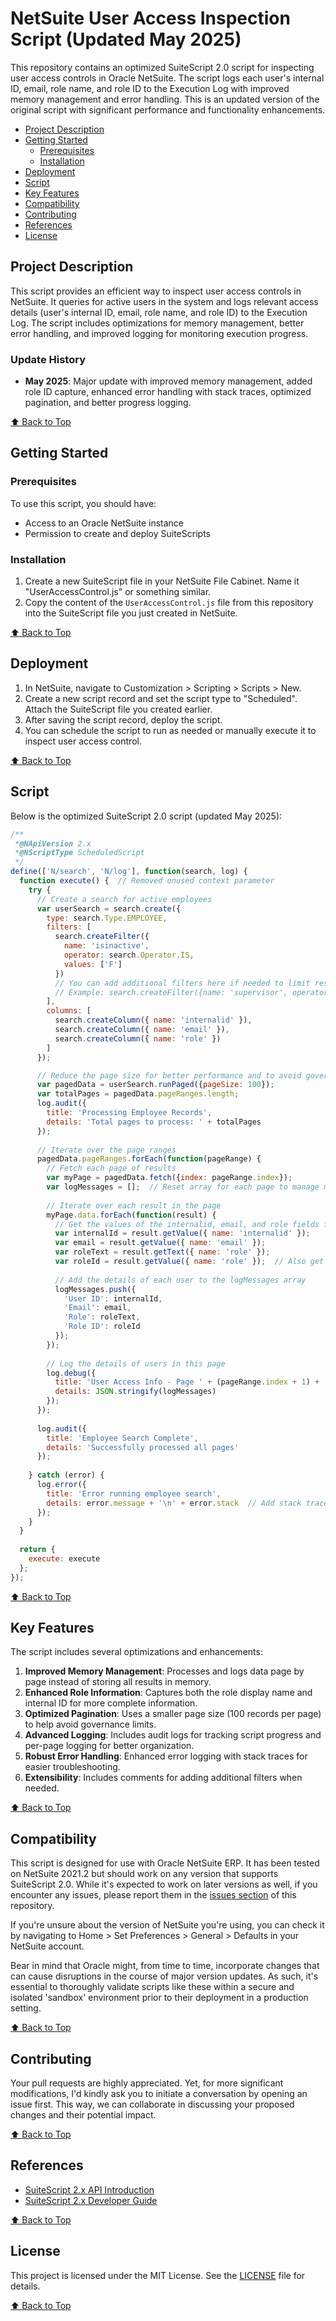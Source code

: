# NetSuite User Access Inspection Script (Updated May 2025)

This repository contains an optimized SuiteScript 2.0 script for inspecting user access controls in Oracle NetSuite. The script logs each user's internal ID, email, role name, and role ID to the Execution Log with improved memory management and error handling. This is an updated version of the original script with significant performance and functionality enhancements.

- [Project Description](#project-description)
- [Getting Started](#getting-started)
  - [Prerequisites](#prerequisites)
  - [Installation](#installation)
- [Deployment](#deployment)
- [Script](#script)
- [Key Features](#key-features)
- [Compatibility](#compatibility)
- [Contributing](#contributing)
- [References](#references)
- [License](#license)

## Project Description

This script provides an efficient way to inspect user access controls in NetSuite. It queries for active users in the system and logs relevant access details (user's internal ID, email, role name, and role ID) to the Execution Log. The script includes optimizations for memory management, better error handling, and improved logging for monitoring execution progress.

### Update History
- **May 2025**: Major update with improved memory management, added role ID capture, enhanced error handling with stack traces, optimized pagination, and better progress logging.

[⬆️ Back to Top](#netsuite-user-access-inspection-script-updated-may-2025)

## Getting Started

### Prerequisites

To use this script, you should have:

- Access to an Oracle NetSuite instance
- Permission to create and deploy SuiteScripts

### Installation

1. Create a new SuiteScript file in your NetSuite File Cabinet. Name it "UserAccessControl.js" or something similar.
2. Copy the content of the `UserAccessControl.js` file from this repository into the SuiteScript file you just created in NetSuite.

[⬆️ Back to Top](#netsuite-user-access-inspection-script-updated-may-2025)

## Deployment

1. In NetSuite, navigate to Customization > Scripting > Scripts > New.
2. Create a new script record and set the script type to "Scheduled". Attach the SuiteScript file you created earlier.
3. After saving the script record, deploy the script.
4. You can schedule the script to run as needed or manually execute it to inspect user access control.

[⬆️ Back to Top](#netsuite-user-access-inspection-script-updated-may-2025)

## Script

Below is the optimized SuiteScript 2.0 script (updated May 2025):

```javascript
/**
 *@NApiVersion 2.x
 *@NScriptType ScheduledScript
 */
define(['N/search', 'N/log'], function(search, log) {
  function execute() {  // Removed unused context parameter
    try {
      // Create a search for active employees
      var userSearch = search.create({
        type: search.Type.EMPLOYEE,
        filters: [
          search.createFilter({
            name: 'isinactive',
            operator: search.Operator.IS,
            values: ['F']
          })
          // You can add additional filters here if needed to limit results
          // Example: search.createFilter({name: 'supervisor', operator: search.Operator.ANYOF, values: [123]})
        ],
        columns: [
          search.createColumn({ name: 'internalid' }),
          search.createColumn({ name: 'email' }),
          search.createColumn({ name: 'role' })
        ]
      });

      // Reduce the page size for better performance and to avoid governance issues
      var pagedData = userSearch.runPaged({pageSize: 100});
      var totalPages = pagedData.pageRanges.length;
      log.audit({
        title: 'Processing Employee Records', 
        details: 'Total pages to process: ' + totalPages
      });
      
      // Iterate over the page ranges
      pagedData.pageRanges.forEach(function(pageRange) {
        // Fetch each page of results
        var myPage = pagedData.fetch({index: pageRange.index});
        var logMessages = [];  // Reset array for each page to manage memory better
        
        // Iterate over each result in the page
        myPage.data.forEach(function(result) {
          // Get the values of the internalid, email, and role fields for each result
          var internalId = result.getValue({ name: 'internalid' });
          var email = result.getValue({ name: 'email' });
          var roleText = result.getText({ name: 'role' });
          var roleId = result.getValue({ name: 'role' });  // Also get the role ID
          
          // Add the details of each user to the logMessages array
          logMessages.push({
            'User ID': internalId,
            'Email': email,
            'Role': roleText,
            'Role ID': roleId
          });
        });
        
        // Log the details of users in this page
        log.debug({
          title: 'User Access Info - Page ' + (pageRange.index + 1) + ' of ' + totalPages,
          details: JSON.stringify(logMessages)
        });
      });
      
      log.audit({
        title: 'Employee Search Complete',
        details: 'Successfully processed all pages'
      });
      
    } catch (error) {
      log.error({
        title: 'Error running employee search',
        details: error.message + '\n' + error.stack  // Add stack trace for better debugging
      });
    }
  }
  
  return {
    execute: execute
  };
});
```

[⬆️ Back to Top](#netsuite-user-access-inspection-script-updated-may-2025)

## Key Features

The script includes several optimizations and enhancements:

1. **Improved Memory Management**: Processes and logs data page by page instead of storing all results in memory.
2. **Enhanced Role Information**: Captures both the role display name and internal ID for more complete information.
3. **Optimized Pagination**: Uses a smaller page size (100 records per page) to help avoid governance limits.
4. **Advanced Logging**: Includes audit logs for tracking script progress and per-page logging for better organization.
5. **Robust Error Handling**: Enhanced error logging with stack traces for easier troubleshooting.
6. **Extensibility**: Includes comments for adding additional filters when needed.

[⬆️ Back to Top](#netsuite-user-access-inspection-script-updated-may-2025)

## Compatibility

This script is designed for use with Oracle NetSuite ERP. It has been tested on NetSuite 2021.2 but should work on any version that supports SuiteScript 2.0. While it's expected to work on later versions as well, if you encounter any issues, please report them in the [issues section](#contributing) of this repository.

If you're unsure about the version of NetSuite you're using, you can check it by navigating to Home > Set Preferences > General > Defaults in your NetSuite account.

Bear in mind that Oracle might, from time to time, incorporate changes that can cause disruptions in the course of major version updates. As such, it's essential to thoroughly validate scripts like these within a secure and isolated 'sandbox' environment prior to their deployment in a production setting.

[⬆️ Back to Top](#netsuite-user-access-inspection-script-updated-may-2025)

## Contributing

Your pull requests are highly appreciated. Yet, for more significant modifications, I'd kindly ask you to initiate a conversation by opening an issue first. This way, we can collaborate in discussing your proposed changes and their potential impact.

[⬆️ Back to Top](#netsuite-user-access-inspection-script-updated-may-2025)

## References

- [SuiteScript 2.x API Introduction](https://docs.oracle.com/en/cloud/saas/netsuite/ns-online-help/chapter_4387172221.html)
- [SuiteScript 2.x Developer Guide](https://docs.oracle.com/en/cloud/saas/netsuite/ns-online-help/book_14946590423.html)

[⬆️ Back to Top](#netsuite-user-access-inspection-script-updated-may-2025)

## License

This project is licensed under the MIT License. See the [LICENSE](License.txt) file for details.

[⬆️ Back to Top](#netsuite-user-access-inspection-script-updated-may-2025)